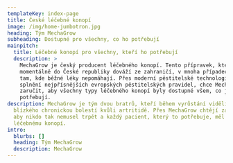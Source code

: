 ```yaml
---
templateKey: index-page
title: České léčebné konopí
image: /img/home-jumbotron.jpg
heading: Tým MechaGrow
subheading: Dostupné pro všechny, co ho potřebují
mainpitch:
  title: Léčebné konopí pro všechny, kteří ho potřebují
  description: >
    MechaGrow je český producent léčebného konopí. Tento přípravek, který se
    momentálně do České republiky dováží ze zahraničí, v mnoha případech pomáhá
    tam, kde běžné léky nepomáhají. Přes moderní pěstitelské technologie a
    splnění nejpřísnějších evropských pěstitelských pravidel, chce MechaGrow
    zaručit, aby všechny typy léčebného konopí byly dostupné všem, co je
    potřebují.
description: MechaGrow je tým dvou bratrů, kteří během vyrůstání viděli trpět
  blízkého chronickou bolestí kvůli artritidě. Přes MechaGrow chtějí zajistit,
  aby nikdo tak nemusel trpět a každý pacient, který to potřebuje, měl přístup k
  léčebnému konopí.
intro:
  blurbs: []
  heading: Tým MechaGrow
  description: MechaGrow
---
```

